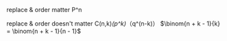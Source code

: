 replace & order matter    P^n

replace & order doesn't matter C(n,k)*(p^k)*（q^(n-k)） $\binom{n + k - 1}{k} = \binom{n + k - 1}{n - 1}$
